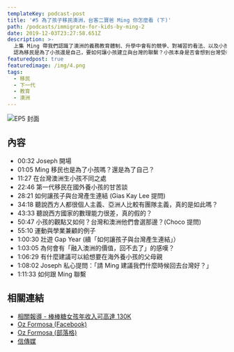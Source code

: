 ```yaml
---
templateKey: podcast-post
title: '#5 為了孩子移民澳洲，台客二寶爸 Ming 你怎麼看 (下)'
path: /podcasts/immigrate-for-kids-by-ming-2
date: 2019-12-03T23:27:58.651Z
description: >-
  上集 Ming 帶我們認識了澳洲的義務教育體制、升學中會有的競爭、對補習的看法、以及小孩子下課後的生活。本集要聊為了小孩移民比較深入的議題：Ming
  認為移民是為了小孩還是自己，要如何讓小孩建立與台灣的聯繫？小孩本身是否會想到台灣受教育？
featuredpost: true
featuredimage: /img/4.png
tags:
  - 移民
  - 下一代
  - 教育
  - 澳洲
---
```


![EP5 封面](/img/4.png '#5 為了孩子移民澳洲，台客二寶爸 Ming 你怎麼看 (下)')

## 內容

- 00:32 Joseph 開場
- 01:05 Ming 移民也是為了小孩嗎？還是為了自己？
- 11:27 在台灣澳洲生小孩不同之處
- 22:46 第一代移民在國外養小孩的甘苦談
- 28:21 如何讓孩子與台灣產生連結 (Gias Kay Lee 提問)
- 34:18 聽說西方人都很個人主義、亞洲人比較有團隊主義，真的是如此嗎？
- 43:33 聽說西方國家的數理能力很差，真的假的？
- 50:47 小孩的觀點又如何？台灣和澳洲他們會選那邊？(Choco 提問)
- 55:10 運動與學業兼顧的例子
- 1:00:30 壯遊 Gap Year (續「如何讓孩子與台灣產生連結」）
- 1:03:05 為何會有「融入澳洲的價值，回不去了」的感嘆？
- 1:06:29 有什麼建議可以給想要在海外養小孩的父母親
- 1:08:02 Joseph 私心提問：「請 Ming 建議我們什麼時候回去台灣好？」
- 1:11:33 如何跟 Ming 聯繫

## 相關連結

- [相關報導 - 棒棒糖女孩年收入可高達 130K](https://www.news.com.au/finance/work/careers/female-construction-workers-benefit-from-good-pay-and-flexible-conditions/news-story/8845eb98cbc3a9c9cff9ce507edad0fa)
- [Oz Formosa (Facebook)](https://www.facebook.com/ozformosa)
- [Oz Formosa (部落格)](https://ozformosa.pixnet.net/blog)
- [信傳媒](https://www.cmmedia.com.tw/home/author/173)
